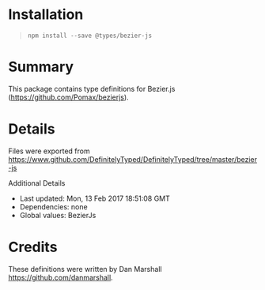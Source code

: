 # Installation
> `npm install --save @types/bezier-js`

# Summary
This package contains type definitions for Bezier.js (https://github.com/Pomax/bezierjs).

# Details
Files were exported from https://www.github.com/DefinitelyTyped/DefinitelyTyped/tree/master/bezier-js

Additional Details
 * Last updated: Mon, 13 Feb 2017 18:51:08 GMT
 * Dependencies: none
 * Global values: BezierJs

# Credits
These definitions were written by Dan Marshall <https://github.com/danmarshall>.
